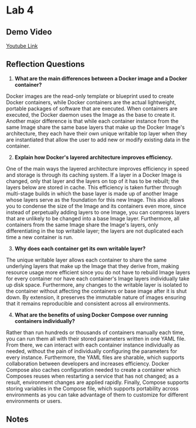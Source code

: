 # Lab 4

## Demo Video

[Youtube Link](https://youtu.be/MDMCLlL0XlI)

## Reflection Questions

1. **What are the main differences between a Docker image and a Docker container?**

Docker images are the read-only template or blueprint used to create Docker containers, while Docker containers are the actual lightweight, portable packages of software that are executed. When containers are executed, the Docker daemon uses the Image as the base to create it. Another major difference is that while each container instance from the same Image share the same base layers that make up the Docker Image's architecture, they each have their own unique writable top layer when they are instantiated that allow the user to add new or modify existing data in the container.

2. **Explain how Docker's layered architecture improves efficiency.**

One of the main ways the layered architecture improves efficiency in speed and storage is through its caching system. If a layer in a Docker Image is changed, only that layer and the layers on top of it has to be rebuilt; the layers below are stored in cache. This efficiency is taken further through multi-stage builds in which the base layer is made up of another Image whose layers serve as the foundation for this new Image. This also allows you to condense the size of the Image and its containers even more, since instead of perpetually adding layers to one Image, you can compress layers that are unlikely to be changed into a base Image layer. Furthermore, all containers from the same Image share the Image's layers, only differentiating in the top writable layer; the layers are not duplicated each time a new container is run.

3. **Why does each container get its own writable layer?**

The unique writable layer allows each container to share the same underlying layers that make up the Image that they derive from, making resource usage more efficient since you do not have to rebuild Image layers for every container nor have each container's Image layers individually take up disk space. Furthermore, any changes to the writable layer is isolated to the container without affecting the containers or base image after it is shut down. By extension, it preserves the immutable nature of images ensuring that it remains reproducible and consistent across all environments.

4. **What are the benefits of using Docker Compose over running containers individually?**

Rather than run hundreds or thousands of containers manually each time, you can run them all with their stored parameters written in one YAML file. From there, we can interact with each container instance individually as needed, without the pain of individually configuring the parameters for every instance. Furthermore, the YAML files are sharable, which supports collaboration between developers and increases efficiency. Docker Compose also caches configuration needed to create a container which Composes reuses when restarting a service that has not changed; as a result, environment changes are applied rapidly. Finally, Compose supports storing variables in the Compose file, which supports portability across environments as you can take advantage of them to customize for different environments or users.

## Notes
